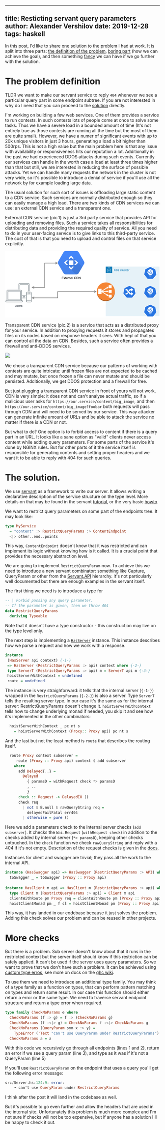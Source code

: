 ----
title: Resticting servant query parameters
author: Alexander Vershilov
date: 2019-12-28
tags: haskell
----

In this post, I'd like to share one solution to the problem I had at work.
It is split into three parts: <a href="#problem">the definition of the problem</a>,
<a href="#boring">boring part</a> (how we can achieve the goal), and then
something <a href="#fancy">fancy</a> we can have if we go further with the solution. 

# <a name="problem">The problem definition</a>

TLDR we want to make our servant service to reply `404` whenever we see a particular query part in some endpoint subtree.
If you are not interested in why do I need that you can proceed to the <a href="#boring">solution</a> directly.

I'm working on building a few web services. One of them provides a service to run contests. In such contests lots of people come at once to solve some tasks. Thus we have a severe load in a bounded amount of time (It's not entirely true as those contests are running all the time but the most of them are quite small). However, we have a numer of significant events with up to 20k unique visitors in just 3 hours, generating a load a bit higher than 500rps. This is not a high value but the main problem here is that any issue with availability or responsiveness hits our reputation a lot.
Additionally in the past we had experienced DDOS attacks during such events. Currently our services can handle in the worth case a load at least three times higher than that but still, we are interested in reducing the surface of possible attacks. Yet we can handle many requests the network in the cluster is not very wide, so it's possible to introduce a denial of service if you'll use all the network by for example loading large data.

The usual solution for such sort of issues is offloading large static content to a CDN service. Such services are normally distributed enough so they can easily manage a high load. There are two kinds of CDN services we can use:
an external CDN service and a transparent one.

External CDN service (pic.1) is just a 3rd party service that provides API for uploading and removing files. Such a service takes all responsibilities for distributing data and providing the required quality of service. All you need to do in your user-facing service is to give links to this third-party service. The cost of that is that you need to upload and control files on that service explicitly. 

<img src="/images/posts/servant/external.png"/>

Transparent CDN service (pic.2) is a service that acts as a distributed proxy for your service. In addition to proxying requests it stores and propagates files on its nodes based on response headers it sees. With hepl of that you can control all the data on CDN. Besides, such a service often provides a firewall and anti-DDOS services.

<img src="/images/posts/servant/transparent.png"/>

We chose a transparent CDN service because our patterns of working with contests are quite intricate: until frozen files are not expected to be cached and may mutate, but once frozen a file can never mutate and should be persisted. Additionally, we get DDOS protection and a firewall for free.

But just plugging a transparent CDN service in front of yours will not work. CDN is very simple: it does not and can't analyse actual traffic, so if a malicious user asks for
`https://our.service/content/big_image`, and then `https://our.service/content/big_image?foobar`
both requests will pass through CDN and will need to be served by our service.
This way attacker can generate infinite amount of URLs and be able to attack the service
no matter if there is a CDN or not.

But what to do? One option is to forbid access to content if there is a query part in an URL.
It looks like a sane option as "valid" clients never access content while adding query parameters. For some parts of the service it's done by NGINX rules. But for other parts of it the service itself is responsible for generating contents and setting proper headers and we want it to be able to reply with 404 for such queries.

# <a name="boring">The solution</a>.

We use [servant](https://hackage.haskell.org/package/servant) as a framework to write our server.
It allows writing a declarative description of the service structure on the type level.
More details on that may be found in the servant [tutorial](http://docs.servant.dev/en/stable/tutorial/index.html),
or the very basic [howto](https://qnikst.github.io/posts/2018-10-09-starting-webapp.html).

We want to restrict query parameters on some part of the endpoints tree.
It may look like:

```haskell
type MyService
  = "content" :> RestrictQueryParams :> ContentEndpoint
  <|> other..end..points
```

This way, `ContentEndpoint` doesn't know that it was restricted and can
implement its logic without knowing how is it called. It is a crucial point
that provides the necessary abstraction level.

We are going to implement `RestrictQueryParam` now.
To achieve this we need to introduce a new servant combinator: something like Capture, QueryParam or
other from the [Servant.API](https://hackage.haskell.org/package/servant-0.16.2/docs/Servant-API.html)
hierarchy.
It's not particularly well documented but there are enough examples in the servant itself.

The first thing we need is to introduce a type for 

```haskell
-- | Forbid passing any query parameter.
-- If the parameter is given, then we throw 404
data RestrictQueryParams
  deriving Typeable
```

Note that it doesn't have a type constructor - this construction may live on the type level only.

The next step is implementing a
[`HasServer`](https://hackage.haskell.org/package/servant-server-0.16.2/docs/Servant-Server.html#t:HasServer) instance.
This instance describes how we parse a request and how we work with a response. 

```haskell
instance
 (HasServer api context) {-1-}
 => HasServer (RestrictQueryParams :> api) context where {-2-}
 type ServerT (RestrictQueryParams :> api) m = ServerT api m {-3-}
 hoistServerWithContext = undefined
 route = undefined
```
The instance is very straighforward: it tells that the internal server (`{-1-}`) wrapped in the `RestrictQueryParams` (`{-2-}`)
is also a server.
Type `ServerT` tells the resulting server type. In our case it's the same as for the 
internal server: RestrictQueryParams doesn't change it.
`hoistServerWithContext` tells how to change underlying monad if needed,
you skip it and see how it's implemented in the other combinators:

```haskell
  hoistServerWithContext _ pc nt s
    = hoistServerWithContext (Proxy:: Proxy api) pc nt s
```

And the last but not the least method is `route` that describes the routing itself.

```haskell
  route Proxy context subserver =
     route (Proxy :: Proxy api) context $ add subserver
    where
      add Delayed{..} =
        Delayed
          { paramsD = withRequest check *> paramsD
          , ..
          }
      check :: Request -> DelayedIO ()
      check req
        | not $ B.null $ rawQueryString req =
          delayedFailFatal err404
        | otherwise = pure ()
```

Here we add a parameters check to the internal server checks (`add subserver`).
It checks the `Wai.Request` (`withRequest check`) in addition to the checks added by internal server
(`*> paramsD`), keeping other checks untouched.
In the `check` function we check `rawQueryString` and reply with a 404 if it's not empty.
Description of the request checks is given in the  [docs](https://hackage.haskell.org/package/servant-server-0.16.2/docs/Servant-Server-Internal-Delayed.html#t:Delayed). 

Instances for client and swagger are trivial; they pass all the work to the internal API.

```haskell
instance (HasSwagger api) => HasSwagger (RestrictQueryParams :> API) where
  toSwagger _ = toSwagger (Proxy :: Proxy api)

instance HasClient m api => HasClient m (RestrictQueryParams :> api) where
  type Client m (RestrictQueryParams :> api) = Client m api
  clientWithRoute pm Proxy req = clientWithRoute pm (Proxy :: Proxy api) req
  hoistClientMonad pm _ f cl = hoistClientMonad pm (Proxy :: Proxy api) f cl
```


This way, it has landed in our codebase because it just solves the problem.
Adding this check solves our problem and can be reused in other projects.

# <a name="fancy">More checks</a>

But there is a problem. Sub server doesn't know about that it runs in the restricted context
but the server itself should know if this restriction can be safely applied. It can't be used if the server uses query parameters. So we want to prove that we don't have such a problem. It can be achieved using 
[custom type erros](http://hackage.haskell.org/package/base-4.12.0.0/docs/GHC-TypeLits.html#t:TypeError), see
more on docs on the [ghc wiki](https://gitlab.haskell.org/ghc/ghc/wikis/proposal/custom-type-errors).

To use them we need to introduce an additional type family.
You may think of a type family as a function on types,
that can perform pattern matching on types and return some result.
In our case this function should either return a error or the same type.
We need to traverse servant endpoint structure and return a type error when required.

```haskell
type family CheckNoParams e where
  CheckNoParams (f :> g) = f :> (CheckNoParams g)
  CheckNoParams (f :<|> g) = CheckNoParams f :<|> CheckNoParams g
  CheckNoParams (QueryParam sym x :> y) =
    TypeError ('Text "can't use QueryParam under RestrictQueryParams")
  CheckNoParams a = a
```

With this code we recursively go through all endpoints (lines 1 and 2),
return an error if we see a query param (line 3),
and type as it was if it's not a QueryParam (line 5)

If you'll use `RestrictQueryParam` on the endpoint that uses a query you'll get the following error message:

```haskell
src/Server.hs:124:9: error:
    • can't use QueryParam under RestrictQueryParams
```

I think after the post it will land in the codebase as well.

But it's possible to go even further and allow the headers that are used in the internal
site. Unfortunately this problem is much more complex and I'm not sure if checks will
not be too expensive, but if anyone has a solution I'll be happy to check it out.

